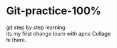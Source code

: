 # Git-practice-100%
git step by step learning</br> its my first change 
learn with apna Collage</br> hi there..